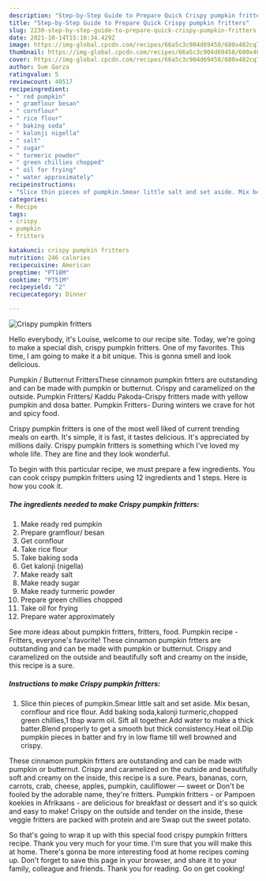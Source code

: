 ```yaml
---
description: "Step-by-Step Guide to Prepare Quick Crispy pumpkin fritters"
title: "Step-by-Step Guide to Prepare Quick Crispy pumpkin fritters"
slug: 2230-step-by-step-guide-to-prepare-quick-crispy-pumpkin-fritters
date: 2021-10-14T15:10:34.429Z
image: https://img-global.cpcdn.com/recipes/66a5c3c904d69458/680x482cq70/crispy-pumpkin-fritters-recipe-main-photo.jpg
thumbnail: https://img-global.cpcdn.com/recipes/66a5c3c904d69458/680x482cq70/crispy-pumpkin-fritters-recipe-main-photo.jpg
cover: https://img-global.cpcdn.com/recipes/66a5c3c904d69458/680x482cq70/crispy-pumpkin-fritters-recipe-main-photo.jpg
author: Sue Garza
ratingvalue: 5
reviewcount: 40517
recipeingredient:
- " red pumpkin"
- " gramflour besan"
- " cornflour"
- " rice flour"
- " baking soda"
- " kalonji nigella"
- " salt"
- " sugar"
- " turmeric powder"
- " green chillies chopped"
- " oil for frying"
- " water approximately"
recipeinstructions:
- "Slice thin pieces of pumpkin.Smear little salt and set aside. Mix besan, cornflour and rice flour. Add baking soda,kalonji turmeric,chopped green chillies,1 tbsp warm oil. Sift all together.Add water to make a thick batter.Blend properly to get a smooth but thick consistency.Heat oil.Dip pumpkin pieces in batter and fry in low flame till well browned and crispy."
categories:
- Recipe
tags:
- crispy
- pumpkin
- fritters

katakunci: crispy pumpkin fritters 
nutrition: 246 calories
recipecuisine: American
preptime: "PT18M"
cooktime: "PT51M"
recipeyield: "2"
recipecategory: Dinner

---
```



![Crispy pumpkin fritters](https://img-global.cpcdn.com/recipes/66a5c3c904d69458/680x482cq70/crispy-pumpkin-fritters-recipe-main-photo.jpg)

Hello everybody, it's Louise, welcome to our recipe site. Today, we're going to make a special dish, crispy pumpkin fritters. One of my favorites. This time, I am going to make it a bit unique. This is gonna smell and look delicious.

Pumpkin / Butternut FrittersThese cinnamon pumpkin frtters are outstanding and can be made with pumpkin or butternut. Crispy and caramelized on the outside. Pumpkin Fritters/ Kaddu Pakoda-Crispy fritters made with yellow pumpkin and dosa batter. Pumpkin Fritters- During winters we crave for hot and spicy food.

Crispy pumpkin fritters is one of the most well liked of current trending meals on earth. It's simple, it is fast, it tastes delicious. It's appreciated by millions daily. Crispy pumpkin fritters is something which I've loved my whole life. They are fine and they look wonderful.


To begin with this particular recipe, we must prepare a few ingredients. You can cook crispy pumpkin fritters using 12 ingredients and 1 steps. Here is how you cook it.

<!--inarticleads1-->

##### The ingredients needed to make Crispy pumpkin fritters:

1. Make ready  red pumpkin
1. Prepare  gramflour/ besan
1. Get  cornflour
1. Take  rice flour
1. Take  baking soda
1. Get  kalonji (nigella)
1. Make ready  salt
1. Make ready  sugar
1. Make ready  turmeric powder
1. Prepare  green chillies chopped
1. Take  oil for frying
1. Prepare  water approximately


See more ideas about pumpkin fritters, fritters, food. Pumpkin recipe - Fritters, everyone's favorite! These cinnamon pumpkin frtters are outstanding and can be made with pumpkin or butternut. Crispy and caramelized on the outside and beautifully soft and creamy on the inside, this recipe is a sure. 

<!--inarticleads2-->

##### Instructions to make Crispy pumpkin fritters:

1. Slice thin pieces of pumpkin.Smear little salt and set aside. Mix besan, cornflour and rice flour. Add baking soda,kalonji turmeric,chopped green chillies,1 tbsp warm oil. Sift all together.Add water to make a thick batter.Blend properly to get a smooth but thick consistency.Heat oil.Dip pumpkin pieces in batter and fry in low flame till well browned and crispy.


These cinnamon pumpkin frtters are outstanding and can be made with pumpkin or butternut. Crispy and caramelized on the outside and beautifully soft and creamy on the inside, this recipe is a sure. Pears, bananas, corn, carrots, crab, cheese, apples, pumpkin, cauliflower — sweet or Don't be fooled by the adorable name, they're fritters. Pumpkin fritters - or Pampoen koekies in Afrikaans - are delicious for breakfast or dessert and it's so quick and easy to make! Crispy on the outside and tender on the inside, these veggie fritters are packed with protein and are Swap out the sweet potato. 

So that's going to wrap it up with this special food crispy pumpkin fritters recipe. Thank you very much for your time. I'm sure that you will make this at home. There's gonna be more interesting food at home recipes coming up. Don't forget to save this page in your browser, and share it to your family, colleague and friends. Thank you for reading. Go on get cooking!

